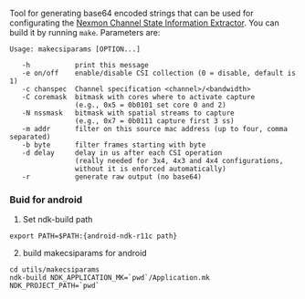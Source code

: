Tool for generating base64 encoded strings that can be used for configurating the [Nexmon Channel State Information Extractor](https://nexmon.org/csi).
You can build it by running `make`. Parameters are:  
```
Usage: makecsiparams [OPTION...]

   -h           print this message
   -e on/off    enable/disable CSI collection (0 = disable, default is 1)
   -c chanspec  Channel specification <channel>/<bandwidth>
   -C coremask  bitmask with cores where to activate capture
                (e.g., 0x5 = 0b0101 set core 0 and 2)
   -N nssmask   bitmask with spatial streams to capture
                (e.g., 0x7 = 0b0111 capture first 3 ss)
   -m addr      filter on this source mac address (up to four, comma separated)
   -b byte      filter frames starting with byte
   -d delay     delay in us after each CSI operation
                (really needed for 3x4, 4x3 and 4x4 configurations,
                without it is enforced automatically)
   -r           generate raw output (no base64)
```

### Buid for android 
1. Set ndk-build path   
```
export PATH=$PATH:{android-ndk-r11c path}
```
2. build makecsiparams for android   
```
cd utils/makecsiparams
ndk-build NDK_APPLICATION_MK=`pwd`/Application.mk NDK_PROJECT_PATH=`pwd`
```

